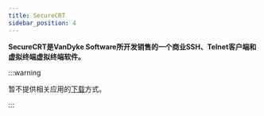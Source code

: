 ```yaml
---
title: SecureCRT
sidebar_position: 4
---
```


**SecureCRT是VanDyke Software所开发销售的一个商业SSH、Telnet客户端和虚拟终端虚拟终端软件。**

:::warning

暂不提供相关应用的[下载](https://www.cocomoe.cn/blackboard/datacom/64243)方式。

:::